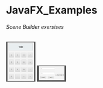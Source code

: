 # JavaFX_Examples
###### Scene Builder exersises 
<img src="https://github.com/Jenna-P/JavaFX_Examples/blob/master/Calculator.png?raw=true" width="80" title="Calculator">
<img src="https://github.com/Jenna-P/JavaFX_Examples/blob/master/Login.png?raw=true" width="80" title="Calculator">
